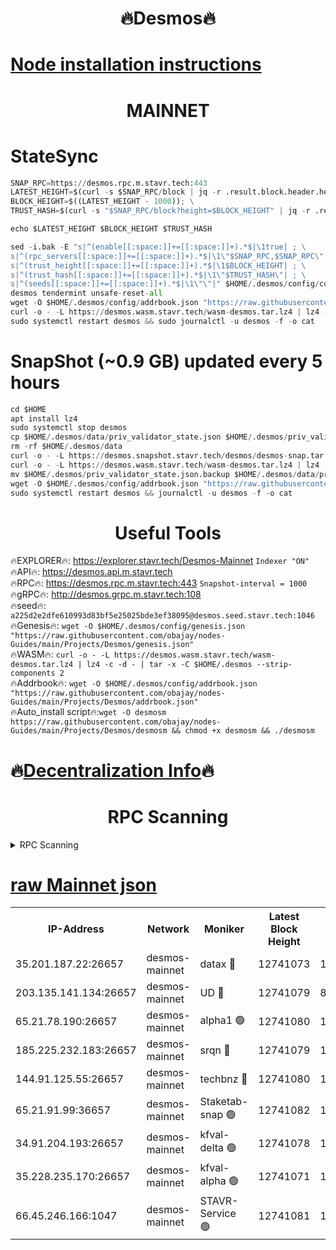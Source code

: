 <h1 align="center"> 🔥Desmos🔥</h1>

[Node installation instructions](https://github.com/obajay/nodes-Guides/tree/main/Projects/Desmos)
=
<h1 align="center"> MAINNET</h1>

# StateSync
```python
SNAP_RPC=https://desmos.rpc.m.stavr.tech:443
LATEST_HEIGHT=$(curl -s $SNAP_RPC/block | jq -r .result.block.header.height); \
BLOCK_HEIGHT=$((LATEST_HEIGHT - 1000)); \
TRUST_HASH=$(curl -s "$SNAP_RPC/block?height=$BLOCK_HEIGHT" | jq -r .result.block_id.hash)

echo $LATEST_HEIGHT $BLOCK_HEIGHT $TRUST_HASH

sed -i.bak -E "s|^(enable[[:space:]]+=[[:space:]]+).*$|\1true| ; \
s|^(rpc_servers[[:space:]]+=[[:space:]]+).*$|\1\"$SNAP_RPC,$SNAP_RPC\"| ; \
s|^(trust_height[[:space:]]+=[[:space:]]+).*$|\1$BLOCK_HEIGHT| ; \
s|^(trust_hash[[:space:]]+=[[:space:]]+).*$|\1\"$TRUST_HASH\"| ; \
s|^(seeds[[:space:]]+=[[:space:]]+).*$|\1\"\"|" $HOME/.desmos/config/config.toml
desmos tendermint unsafe-reset-all
wget -O $HOME/.desmos/config/addrbook.json "https://raw.githubusercontent.com/nodersteam/cosmos-adrbook/main/desmos/addrbook.json"
curl -o - -L https://desmos.wasm.stavr.tech/wasm-desmos.tar.lz4 | lz4 -c -d - | tar -x -C $HOME/.desmos --strip-components 2
sudo systemctl restart desmos && sudo journalctl -u desmos -f -o cat
```
# SnapShot (~0.9 GB) updated every 5 hours
```python
cd $HOME
apt install lz4
sudo systemctl stop desmos
cp $HOME/.desmos/data/priv_validator_state.json $HOME/.desmos/priv_validator_state.json.backup
rm -rf $HOME/.desmos/data
curl -o - -L https://desmos.snapshot.stavr.tech/desmos/desmos-snap.tar.lz4 | lz4 -c -d - | tar -x -C $HOME/.desmos --strip-components 2
curl -o - -L https://desmos.wasm.stavr.tech/wasm-desmos.tar.lz4 | lz4 -c -d - | tar -x -C $HOME/.desmos --strip-components 2
mv $HOME/.desmos/priv_validator_state.json.backup $HOME/.desmos/data/priv_validator_state.json
wget -O $HOME/.desmos/config/addrbook.json "https://raw.githubusercontent.com/obajay/nodes-Guides/main/Projects/Desmos/addrbook.json"
sudo systemctl restart desmos && journalctl -u desmos -f -o cat
```

 <h1 align="center"> Useful Tools</h1>

🔥EXPLORER🔥:     https://explorer.stavr.tech/Desmos-Mainnet        `Indexer "ON"` \
🔥API🔥:          https://desmos.api.m.stavr.tech \
🔥RPC🔥:          https://desmos.rpc.m.stavr.tech:443              `Snapshot-interval = 1000` \
🔥gRPC🔥:         http://desmos.grpc.m.stavr.tech:108 \
🔥seed🔥:      `a225d2e2dfe610993d83bf5e25025bde3ef38095@desmos.seed.stavr.tech:1046` \
🔥Genesis🔥:   `wget -O $HOME/.desmos/config/genesis.json "https://raw.githubusercontent.com/obajay/nodes-Guides/main/Projects/Desmos/genesis.json"` \
🔥WASM🔥:      `curl -o - -L https://desmos.wasm.stavr.tech/wasm-desmos.tar.lz4 | lz4 -c -d - | tar -x -C $HOME/.desmos --strip-components 2` \
🔥Addrbook🔥:  `wget -O $HOME/.desmos/config/addrbook.json "https://raw.githubusercontent.com/obajay/nodes-Guides/main/Projects/Desmos/addrbook.json"` \
🔥Auto_install script🔥:`wget -O desmosm https://raw.githubusercontent.com/obajay/nodes-Guides/main/Projects/Desmos/desmosm && chmod +x desmosm && ./desmosm`

🔥[Decentralization Info](https://github.com/obajay/StateSync-snapshots/tree/main/Projects/Desmos/Decentralization)🔥
=
<h1 align="center"> RPC Scanning</h1>

<details>
<summary>RPC Scanning</summary>

<h2 align="center"> We scan nodes in real time every 4 hours. And we provide the final result of RPC endpoints.
We cannot influence the operation of these nodes in any way. </h2>


```python
If Voting Power is higher than 0 --> then the Node is a validator of the network and may be subject to attack and be a potential threat to the chain.
```
```python
We marked such validators with a red symbol
```

</details>

[raw Mainnet json](https://rpc-check.desmosm.stavr.tech/desmosm/rpc-desmosm-result.json)
=


<table><tr><th>IP-Address</th><th>Network</th><th>Moniker</th><th>Latest Block Height</th><th>Earliest Block Height</th><th>Catching Up</th><th>Tx Index</th><th>Voting Power</th><th>Scan Time</th></tr><tr><td>35.201.187.22:26657</td><td>desmos-mainnet</td><td>datax 🔴</td><td>12741073</td><td>1</td><td>False</td><td>on</td><td>1973932</td><td>2024-03-04T04:02:51.407640237UTC</td></tr><tr><td>203.135.141.134:26657</td><td>desmos-mainnet</td><td>UD 🔴</td><td>12741079</td><td>8770001</td><td>False</td><td>on</td><td>998719</td><td>2024-03-04T04:03:23.455108735UTC</td></tr><tr><td>65.21.78.190:26657</td><td>desmos-mainnet</td><td>alpha1 🟢</td><td>12741080</td><td>11497401</td><td>False</td><td>on</td><td>0</td><td>2024-03-04T04:03:30.420256100UTC</td></tr><tr><td>185.225.232.183:26657</td><td>desmos-mainnet</td><td>srqn 🔴</td><td>12741079</td><td>11894001</td><td>False</td><td>off</td><td>713308</td><td>2024-03-04T04:03:25.747639253UTC</td></tr><tr><td>144.91.125.55:26657</td><td>desmos-mainnet</td><td>techbnz 🔴</td><td>12741080</td><td>11894501</td><td>False</td><td>off</td><td>636929</td><td>2024-03-04T04:03:28.065390090UTC</td></tr><tr><td>65.21.91.99:36657</td><td>desmos-mainnet</td><td>Staketab-snap 🟢</td><td>12741082</td><td>12198601</td><td>False</td><td>off</td><td>0</td><td>2024-03-04T04:03:41.444093704UTC</td></tr><tr><td>34.91.204.193:26657</td><td>desmos-mainnet</td><td>kfval-delta 🟢</td><td>12741078</td><td>12267501</td><td>False</td><td>on</td><td>0</td><td>2024-03-04T04:03:20.153223613UTC</td></tr><tr><td>35.228.235.170:26657</td><td>desmos-mainnet</td><td>kfval-alpha 🟢</td><td>12741071</td><td>12590501</td><td>False</td><td>on</td><td>0</td><td>2024-03-04T04:02:39.846046360UTC</td></tr><tr><td>66.45.246.166:1047</td><td>desmos-mainnet</td><td>STAVR-Service 🟢</td><td>12741081</td><td>12739001</td><td>False</td><td>on</td><td>0</td><td>2024-03-04T04:03:37.061424046UTC</td></tr></table>
